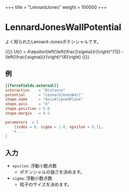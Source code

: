 +++
title = "LennardJones"
weight = 100000
+++

# LennardJonesWallPotential

よく知られたLennard-Jonesポテンシャルです。

{{<katex display>}}
U(r) = 4\epsilon\left(\left(\frac{\sigma}{r}\right)^{12} - \left(\frac{\sigma}{r}\right)^{6}\right)
{{</katex>}}

## 例

```toml
[[forcefields.external]]
interaction    = "Distance"
potential      = "LennardJonesWall"
shape.name     = "AxisAlignedPlane"
shape.axis     = "X"
shape.position = 0.0
shape.margin   = 0.5

parameters  = [
    {index = 0, sigma = 1.0, epsilon = 0.1},
    # ...
]
```

## 入力

- `epsilon`: 浮動小数点数
  - ポテンシャルの強さを決めます。
- `sigma`: 浮動小数点数
  - 粒子のサイズを決めます。

